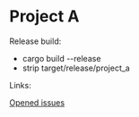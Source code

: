 # Project A

Release build:

- cargo build --release
- strip target/release/project_a

Links:

[Opened issues](/issues.md)